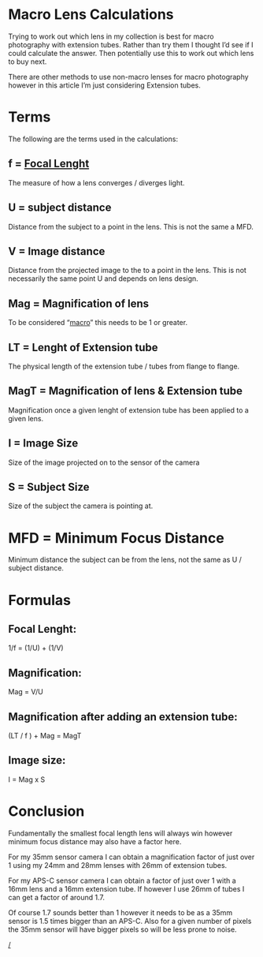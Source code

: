 Macro Lens Calculations
===

Trying to work out which lens in my collection is best for macro photography with extension tubes. Rather than try them I thought I’d see if I could calculate the answer. Then potentially use this to work out which lens to buy next.

There are other methods to use non-macro lenses for macro photography however in this article I’m just considering Extension tubes.

# Terms
The following are the terms used in the calculations:

## f = [Focal Lenght](https://en.m.wikipedia.org/wiki/Focal_length)
The measure of how a lens converges / diverges light.

## U = subject distance
Distance from the subject to a point in the lens. This is not the same a MFD.

## V = Image distance
Distance from the projected image to the to a point in the lens. This is not necessarily the same point U and depends on lens design. 

## Mag = Magnification of lens
To be considered “[macro](https://en.m.wikipedia.org/wiki/Macro_photography)” this needs to be 1 or greater.

## LT = Lenght of Extension tube
The physical length of the extension tube / tubes from flange to flange.

## MagT = Magnification of lens & Extension tube
Magnification once a given lenght of extension tube has been applied to a given lens.

## I = Image Size
Size of the image projected on to the sensor of the camera

## S = Subject Size
Size of the subject the camera is pointing at.

# MFD = Minimum Focus Distance
Minimum distance the subject can be from the lens, not the same as U / subject distance.

# Formulas

## Focal Lenght:
1/f = (1/U) + (1/V)

## Magnification:
Mag = V/U 

## Magnification after adding an extension tube:
(LT / f ) + Mag = MagT

## Image size:
I = Mag x S

# Conclusion
Fundamentally the smallest focal length lens will always win however minimum focus distance may also have a factor here. 

For my 35mm sensor camera I can obtain a magnification factor of just over 1 using my 24mm and 28mm lenses with 26mm of extension tubes.

For my APS-C sensor camera I can obtain a factor of just over 1 with a 16mm lens and a 16mm extension tube. If however I use 26mm of tubes I can get a factor of around 1.7.

Of course 1.7 sounds better than 1 however it needs to be as a 35mm sensor is 1.5 times bigger than an APS-C. Also for a given number of pixels the 35mm sensor will have bigger pixels so will be less prone to noise.

[/](/)
